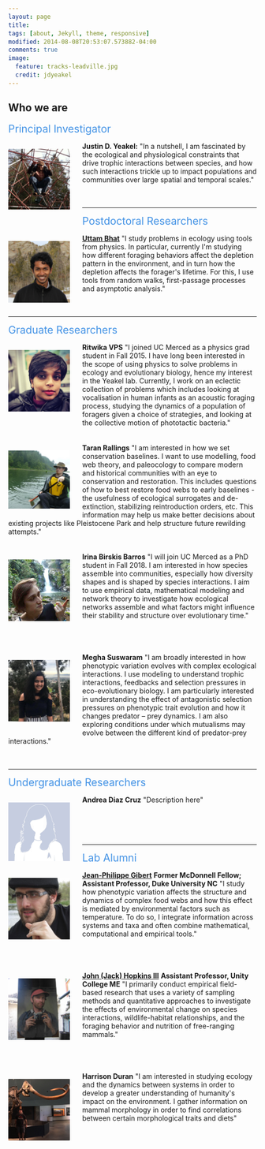 ```yaml
---
layout: page
title:
tags: [about, Jekyll, theme, responsive]
modified: 2014-08-08T20:53:07.573882-04:00
comments: true
image:
  feature: tracks-leadville.jpg
  credit: jdyeakel
---
```




<!---
Our group is generally interested in the physical and biological constraints that shape trophic interactions, and how changes in these interactions impact community dynamics over both ecological and evolutionary time. 
We employ both theoretical as well as empirical approaches to address many different aspects of problems that fall within this central focus, including but not limited to:   

* Nonlinear dynamics   
* Stochastic processes   
* Dynamic programming   
* Stable isotopes   
* Historical records
* Paleontological data   



I generally use network-theoretic approaches – combined with empirical measures of interactions e.g. stable isotopic data – to try to understand how species interactions trickle up to impact the structure and functioning of ecological communities. My long-term interests fall into 3 core themes:

* the proximate drivers and ultimate effects of species interactions
* the effects of large-scale (spatial and temporal) factors on community assembly and dis-assembly
* the interplay between landscape structure and population/community dynamics
-->


## Who we are

<span style="text-align=left;font-size:1.5em;color:#4292E5;">Principal Investigator</span>   
<div>
<p style="float: left;padding-right:25px"><img src="/images/justin-web.jpg" width="125"></p>    
<b>Justin D. Yeakel:</b> "In a nutshell, I am fascinated by the ecological and physiological constraints that drive trophic interactions between species, and how such interactions trickle up to impact populations and communities over large spatial and temporal scales." <BR> <BR>
</div>       

<BR CLEAR="...">   

--- 

<span style="text-align=left;font-size:1.5em;color:#4292E5;">Postdoctoral Researchers</span>   
<div>
<p style="float: left;padding-right:25px"><img src="/images/Uttam-web.jpg" width="125"></p> <b><a href="https://scholar.google.com/citations?user=8AVQ7NgAAAAJ&hl=en">Uttam Bhat</a></b>  "I study problems in ecology using tools from physics. In particular, currently I'm studying how different foraging behaviors affect the depletion pattern in the environment, and in turn how the depletion affects the forager's lifetime. For this, I use tools from random walks, first-passage processes and asymptotic analysis."  <BR> <BR>     
</div>     
<BR CLEAR="...">

---

<span style="text-align=left;font-size:1.5em;color:#4292E5;">Graduate Researchers</span> 
<div>
<p style="float: left;padding-right:25px"><img src="/images/Ritwika-web2.jpg" width="125"></p>
<b>Ritwika VPS</b> "I joined UC Merced as a physics grad student in Fall 2015. I have long been interested in the scope of using physics to solve problems in ecology and evolutionary biology, hence my interest in the Yeakel lab. Currently, I work on an eclectic collection of problems which includes looking at vocalisation in human infants as an acoustic foraging process, studying the dynamics of a population of foragers given a choice of strategies, and looking at the collective motion of phototactic bacteria."  <BR> <BR>     
</div>     

<BR CLEAR="...">

<div>
<p style="float: left;padding-right:25px"><img src="/images/Taran-web.jpg" width="125"></p>
<b>Taran Rallings</b> "I am interested in how we set conservation baselines. I want to use modelling, food web theory, and paleocology to compare modern and historical communities with an eye to  conservation and restoration. This includes questions of how to best restore food webs to early baselines - the usefulness of ecological surrogates and de-extinction, stabilizing reintroduction orders, etc. This information may help us make better decisions about existing projects like Pleistocene Park and help structure future rewilding attempts."  <BR> <BR>     
</div>     

<BR CLEAR="...">   

<div>
<p style="float: left;padding-right:25px"><img src="/images/Irina-web.jpg" width="125"></p>
<b>Irina Birskis Barros</b> "I will join UC Merced as a PhD student in Fall 2018. I am interested in how species assemble into communities, especially how diversity shapes and is shaped by species interactions. I aim to use empirical data, mathematical modeling and network theory to investigate how ecological networks assemble and what factors might influence their stability and structure over evolutionary time."  <BR> <BR> <BR> <BR>     
</div>     

<BR CLEAR="...">

<div>
<p style="float: left;padding-right:25px"><img src="/images/Megha-web.jpg" width="125"></p>
<b>Megha Suswaram</b> "I am broadly interested in how phenotypic variation evolves with complex ecological interactions. I use modeling to understand trophic interactions, feedbacks and selection pressures in eco-evolutionary biology.  I am particularly interested in understanding the effect of antagonistic selection pressures on phenotypic trait evolution and how it changes predator – prey dynamics. I am also exploring conditions under which mutualisms may evolve between the different kind of predator-prey interactions."  <BR> <BR>     
</div>     

<BR CLEAR="...">

---    

<span style="text-align=left;font-size:1.5em;color:#4292E5;">Undergraduate Researchers</span> 
<div>
<p style="float: left;padding-right:25px"><img src="/images/person.jpg" width="125"></p>
<b>Andrea Diaz Cruz</b> "Description here"  <BR> <BR> <BR> <BR>     
</div>     

<BR CLEAR="...">

---

<span style="text-align=left;font-size:1.5em;color:#4292E5;">Lab Alumni</span>
<div>
<p style="float: left;padding-right:25px"><img src="/images/JP-web.jpg" width="125"></p> <b><a href="http://jeanpgibert.weebly.com">Jean-Philippe Gibert</a></b> <b>Former McDonnell Fellow; Assistant Professor, Duke University NC</b> "I study how phenotypic variation affects the structure and dynamics of complex food webs and how this effect is mediated by environmental factors such as temperature. To do so, I integrate information across systems and taxa and often combine mathematical, computational and empirical tools." <BR> <BR> <BR> <BR> 
</div>      

<BR CLEAR="...">

<div>
<p style="float: left;padding-right:25px"><img src="/images/Jack-web.jpg" width="125"></p> <b><a href="http://jackhopkinswildlife.com">John (Jack) Hopkins III</a></b> <b>Assistant Professor, Unity College ME</b> "I primarily conduct empirical field-based research that uses a variety of sampling methods and quantitative approaches to investigate the effects of environmental change on species interactions, wildlife-habitat relationships, and the foraging behavior and nutrition of free-ranging mammals." <BR> <BR> <BR> <BR>
</div>      

<BR CLEAR="...">

<div>
<p style="float: left;padding-right:25px"><img src="/images/Harrison-web.jpg" width="125"></p>
<b>Harrison Duran</b> "I am interested in studying ecology and the dynamics between systems in order to develop a greater  understanding of  humanity's impact on the environment. I gather information on mammal morphology in order to find correlations between certain morphological traits and diets"  <BR> <BR>     
</div>     





         

<!---
###Background

I graduated in 2004 from Kent State University in Ohio (my home state) with a degree in Biological Anthropology, a minor in biology, and specializing in outdoor education (I spent two years working at LongAcre Expeditions, and am a graduate of the NOLS Alaska summer course).
After reading Chaos by James Glieck in 2003, and his beautiful descriptions of the Santa Cruz campus, I sent a random email to [Paul Koch](http://www.es.ucsc.edu/~pkoch/), a professor at UCSC specializing in using stable isotopes to study modern and paleo ecosystems.
He ended up offering me a job in the mass spec facility at UCSC, where I worked for two years before becoming a graduate student in the Ecology and Evolutionary Biology Department.   
<br>
While at UCSC, I began working with [Nate Dominy](https://biology.dartmouth.edu/people/nathaniel-j-dominy) in the Anthropology Department and ended up spending 3 field seasons all over sub-Saharan Africa studying mole rats, forest canopies, and fur seals, among other things.
During the latter half of my Ph.D., I began working with [Marc Mangel](http://users.soe.ucsc.edu/~msmangel/) using quantitative approaches to study dietary behaviors and the compensatory dynamics of fish recruitment, finishing my degree in 2012.     
<br>
From 2012-2014, I was a postdoctoral fellow at Simon Fraser University working with Jon Moore on the metapopulation dynamics of aquatic species - specifically those constrained to river watersheds.
I had a great time learning about the insane life-history of salmon, and got to spend a lot of time with people who know those systems inside and out, including [Jon](http://moorelab.wix.com/moorelab), [Mike Beakes](http://scholar.google.ca/citations?user=vB5kMZoAAAAJ&hl=en), [Corey Phillis](http://coreyphillis.github.io), and [Sean Anderson](http://seananderson.ca). 
Not being a specialist in any one system, it was a humbling and exciting experience!   
<br>
As of June, 2014 I began as an Omidyar Postdoctoral Fellow at the Santa Fe Institute in Santa Fe, New Mexico. SFI has no boundaries between disciplines, and I feel lucky to work alongside so many excellent people spanning so many subject areas.
Check out the rest of my website for info on research interests and news of recent work! Thanks for visiting,  
&nbsp;&nbsp;&nbsp;&nbsp;*-JD Yeakel, October 2014*
-->
<!---
My wife Charlene Chow is an artist. [Check out her website here!](http://charleneeliz.wordpress.com)
-->
